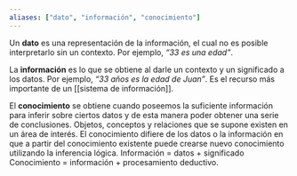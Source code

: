 ```yaml
---
aliases: ["dato", "información", "conocimiento"]
---
```

Un **dato** es una representación de la información, el cual no es posible interpretarlo sin un contexto. Por ejemplo, _“33 es una edad”_.

La **información** es lo que se obtiene al darle un contexto y un significado a los datos. Por ejemplo, _“33 años es la edad de Juan”_. Es el recurso más importante de un [[sistema de información]].

El **conocimiento** se obtiene cuando poseemos la suficiente información para inferir sobre ciertos datos y de esta manera poder obtener una serie de conclusiones.
Objetos, conceptos y relaciones que se supone existen en un área de interés.
El conocimiento difiere de los datos o la información en que a partir del conocimiento existente puede crearse nuevo conocimiento utilizando la inferencia lógica.
	Información = datos + significado
	Conocimiento = información + procesamiento deductivo.